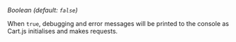 *Boolean (default: `false`)*

When `true`, debugging and error messages will be printed to the console as Cart.js initialises and makes requests.
